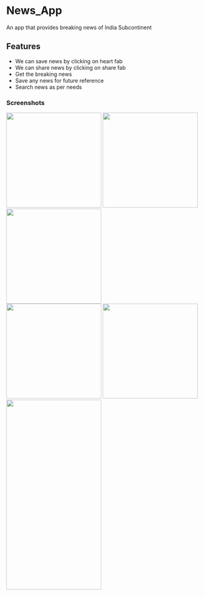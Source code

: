 # News_App
An app that provides breaking news of India Subcontinent

## Features

- We can save news by clicking on heart fab
- We can share news by clicking on share fab
- Get the breaking news
- Save any news for future reference
- Search news as per needs

<h3>Screenshots</h3>

<div class="row">
      <img src="https://i.postimg.cc/FH59spnF/news1.jpg" width="250" >
      <img src="https://i.postimg.cc/Pfm1KVsY/news2.jpg" width="250" >     
      <img src="https://i.postimg.cc/y6bCQjm6/news3.jpg" width="250" >
</div>

<div class="row">
      <img src="https://i.postimg.cc/GmPNCxyy/news4.jpg" width="250" >
      <img src="https://i.postimg.cc/CLbYRD8F/news5.jpg" width="250" >
      <img src="https://i.postimg.cc/QtRGtxx9/news6.jpg" width="250" height="500" >
</div>
